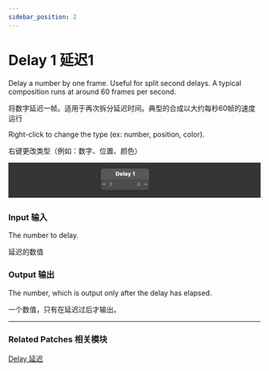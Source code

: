 ```yaml
---
sidebar_position: 2
---
```


# Delay 1 延迟1

Delay a number by one frame. Useful for split second delays. A typical composition runs at around 60 frames per second.

将数字延迟一帧。适用于再次拆分延迟时间。典型的合成以大约每秒60帧的速度运行

Right-click to change the type (ex: number, position, color).

右键更改类型（例如：数字、位置、颜色）

![Image](./../../static/img/docs/Utility/delay-1.png)

### Input 输入

The number to delay.

延迟的数值

### Output 输出

The number, which is output only after the delay has elapsed.

一个数值，只有在延迟过后才输出。

------

### Related Patches 相关模块

[Delay 延迟](./Delay.md)
